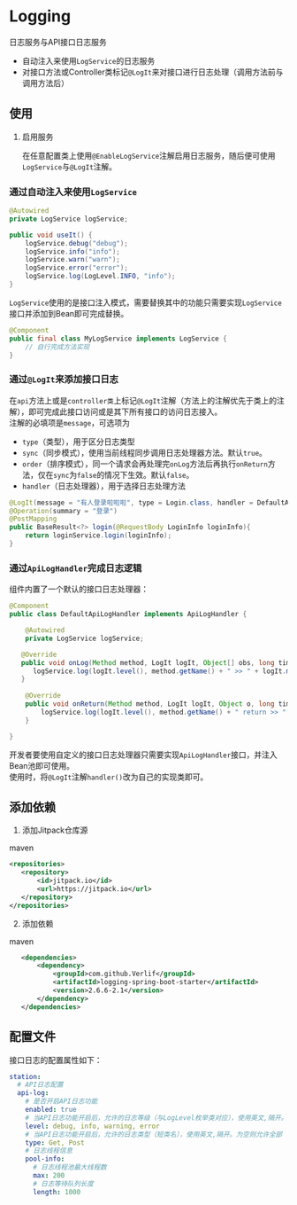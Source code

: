 # Logging

日志服务与API接口日志服务  
* 自动注入来使用`LogService`的日志服务
* 对接口方法或Controller类标记`@LogIt`来对接口进行日志处理（调用方法前与调用方法后）

## 使用

1. 启用服务

   在任意配置类上使用`@EnableLogService`注解启用日志服务，随后便可使用`LogService`与`@LogIt`注解。

### 通过自动注入来使用`LogService`

```java
@Autowired
private LogService logService;

public void useIt() {
    logService.debug("debug");
    logService.info("info");
    logService.warn("warn");
    logService.error("error");
    logService.log(LogLevel.INFO, "info");
}
```

`LogService`使用的是接口注入模式，需要替换其中的功能只需要实现`LogService`接口并添加到Bean即可完成替换。

```java
@Component
public final class MyLogService implements LogService {
    // 自行完成方法实现
}
```

### 通过`@LogIt`来添加接口日志

在`api`方法上或是`controller类`上标记`@LogIt`注解（方法上的注解优先于类上的注解），即可完成此接口访问或是其下所有接口的访问日志接入。  
注解的必填项是`message`，可选项为
* `type`（类型），用于区分日志类型
* `sync`（同步模式），使用当前线程同步调用日志处理器方法。默认`true`。
* `order`（排序模式），同一个请求会再处理完`onLog`方法后再执行`onReturn`方法，仅在`sync`为`false`的情况下生效。默认`false`。
* `handler`（日志处理器），用于选择日志处理方法

```java
@LogIt(message = "有人登录啦啦啦", type = Login.class, handler = DefaultApiLogHandler.class)
@Operation(summary = "登录")
@PostMapping
public BaseResult<?> login(@RequestBody LoginInfo loginInfo){
    return loginService.login(loginInfo);
}
```

### 通过`ApiLogHandler`完成日志逻辑

组件内置了一个默认的接口日志处理器：

```java
@Component
public class DefaultApiLogHandler implements ApiLogHandler {

    @Autowired
    private LogService logService;

   @Override
   public void onLog(Method method, LogIt logIt, Object[] obs, long time) {
      logService.log(logIt.level(), method.getName() + " >> " + logIt.message());
   }
   
    @Override
    public void onReturn(Method method, LogIt logIt, Object o, long time) {
        logService.log(logIt.level(), method.getName() + " return >> " + o + " at " + time);
    }

}
```

开发者要使用自定义的接口日志处理器只需要实现`ApiLogHandler`接口，并注入Bean池即可使用。  
使用时，将`@LogIt`注解`handler()`改为自己的实现类即可。

## 添加依赖

1. 添加Jitpack仓库源

maven

```xml
<repositories>
   <repository>
       <id>jitpack.io</id>
       <url>https://jitpack.io</url>
   </repository>
</repositories>
```

2. 添加依赖

maven

```xml
   <dependencies>
       <dependency>
           <groupId>com.github.Verlif</groupId>
           <artifactId>logging-spring-boot-starter</artifactId>
           <version>2.6.6-2.1</version>
       </dependency>
   </dependencies>
```

## 配置文件

接口日志的配置属性如下：
```yaml
station:
  # API日志配置
  api-log:
    # 是否开启API日志功能
    enabled: true
    # 当API日志功能开启后，允许的日志等级（与LogLevel枚举类对应），使用英文,隔开。为空则允许全部
    level: debug, info, warning, error
    # 当API日志功能开启后，允许的日志类型（短类名），使用英文,隔开。为空则允许全部
    type: Get, Post
    # 日志线程信息
    pool-info:
      # 日志线程池最大线程数
      max: 200
      # 日志等待队列长度
      length: 1000
```
